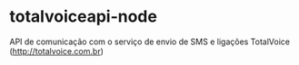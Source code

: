 # totalvoiceapi-node

API de comunicação com o serviço de envio de SMS e ligações TotalVoice (http://totalvoice.com.br)
